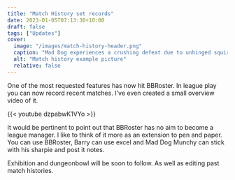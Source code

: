 ```yaml
---
title: "Match History set records"
date: 2023-01-05T07:13:30+10:00
draft: false
tags: ["Updates"]
cover:
  image: "/images/match-history-header.png"
  caption: "Mad Dog experiences a crushing defeat due to unhinged squirrel"
  alt: "Match history example picture"
  relative: false
---
```


One of the most requested features has now hit BBRoster. In league play you can now record recent matches. I've even created a small overview video of it.

{{< youtube dzpabwK1VYo >}}
<br />

It would be pertinent to point out that BBRoster has no aim to become a league manager. I like to think of it more as an extension to pen and paper. You can use BBRoster, Barry can use excel and Mad Dog Munchy can stick with his sharpie and post it notes.

Exhibition and dungeonbowl will be soon to follow. As well as editing past match histories.
